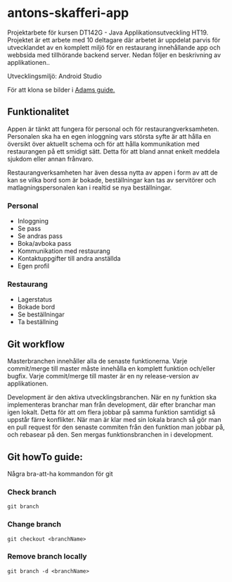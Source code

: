 # antons-skafferi-app
Projektarbete för kursen DT142G - Java Applikationsutveckling HT19. Projektet är ett arbete med 10 deltagare där arbetet är uppdelat parvis för utvecklandet av en komplett miljö för en restaurang innehållande app och webbsida med tillhörande backend server. Nedan följer en beskrivning av applikationen..

Utvecklingsmiljö: Android Studio

För att klona se bilder i [Adams guide.](https://docs.google.com/document/d/1ufNdwTazG2tit8k_iSulZLnm6E7eNeJMvaXDqLmW_AI/edit#heading=h.paciw9n4ad7k)


## Funktionalitet
Appen är tänkt att fungera för personal och för restaurangverksamheten. Personalen ska ha en egen inloggning vars största syfte är att hålla en översikt över aktuellt schema och för att hålla kommunikation med restaurangen på ett smidigt sätt. Detta för att bland annat enkelt meddela sjukdom eller annan frånvaro. 

Restaurangverksamheten har även dessa nytta av appen i form av att de kan se vilka bord som är bokade, beställningar kan tas av servitörer och matlagningspersonalen kan i realtid se nya beställningar.

### Personal
* Inloggning
* Se pass
* Se andras pass
* Boka/avboka pass
* Kommunikation med restaurang
* Kontaktuppgifter till andra anställda
* Egen profil

### Restaurang
* Lagerstatus
* Bokade bord
* Se beställningar
* Ta beställning


## Git workflow
Masterbranchen innehåller alla de senaste funktionerna. Varje commit/merge till master måste innehålla en komplett funktion och/eller bugfix. Varje commit/merge till master är en ny release-version av applikationen. 

Development är den aktiva utvecklingsbranchen. När en ny funktion ska implementeras branchar man från development, där efter branchar man igen lokalt. Detta för att om flera jobbar på samma funktion samtidigt så uppstår färre konflikter. När man är klar med sin lokala branch så gör man en pull request för den senaste commiten från den funktion man jobbar på, och rebasear på den. Sen mergas funktionsbranchen in i development.

## Git howTo guide:
Några bra-att-ha kommandon för git

### Check branch
```
git branch
```

### Change branch
```
git checkout <branchName>
```

### Remove branch locally
```
git branch -d <branchName>
```

